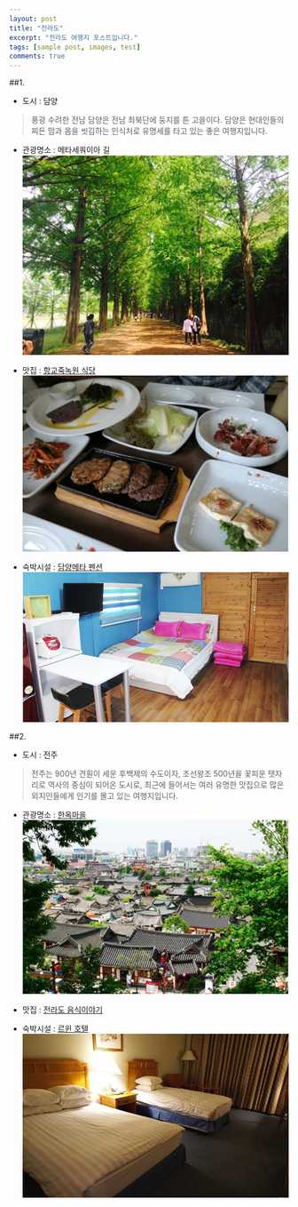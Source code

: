 ```yaml
---
layout: post
title: "전라도"
excerpt: "전라도 여행지 포스트입니다."
tags: [sample post, images, test]
comments: true
---
```


##1.
- 도시 : 담양

> 풍광 수려한 전남 담양은 전남 최북단에 둥지를 튼 고을이다. 담양은 현대인들의 찌든 맘과 몸을 씻김하는 인식처로 유명세를 타고 있는 좋은 여행지입니다.

- 관광명소 : 메타세쿼이아 길
![메타세쿼이아 길](https://github.com/shinojin/shinojin.github.com/blob/master/images/damgyang-metasq-gil.jpg?raw=true)

- 맛집 : [항교죽녹원 식당](http://blog.naver.com/orangealive/220295231574)
![항교죽녹원 식당](https://github.com/shinojin/shinojin.github.com/blob/master/images/damyanghanggyozukdocwon.jpg?raw=true)

- 숙박시설 : [담양메타 펜션](http://metastory.co.kr)
![담양메타 펜션](https://github.com/shinojin/shinojin.github.com/blob/master/images/jj-damgyang%20meta.jpg?raw=true)



##2.
- 도시 : 전주

> 전주는 900년 견훤이 세운 후백제의 수도이자, 조선왕조 500년을 꽃피운 탯자리로 역사의 중심이 되어온 도시로, 최근에 들어서는 여러 유명한 맛집으로 많은 외지인들에게 인기를 몰고 있는 여행지입니다.

- 관광명소 : [한옥마을](hanok.jeonju.go.kr)
![한옥마을](https://github.com/shinojin/shinojin.github.com/blob/master/images/jj-hanoktown.jpg?raw=true)

- 맛집 : [전라도 음식이야기](www.jfoodstory.com)

- 숙박시설 : [르윈 호텔](http://hotellewin.com/)
![르윈 호텔](https://github.com/shinojin/shinojin.github.com/blob/master/images/jj-rwin.jpg?raw=true)
